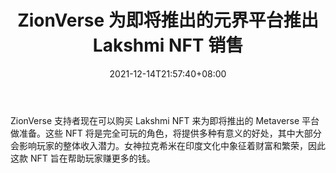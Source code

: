 ﻿---
title: "ZionVerse 为即将推出的元界平台推出 Lakshmi NFT 销售"
date: 2021-12-14T21:57:40+08:00
lastmod: 2021-12-14T16:45:40+08:00
draft: false
authors: ["Kirstyn"]
description: "ZionVerse 支持者现在可以购买 Lakshmi NFT 来为即将推出的 Metaverse 平台做准备。这些 NFT 将是完全可玩的角色，将提供多种有意义的好处，其中大部分会影响玩家的整体收入潜力。女神拉克希米在印度文化中象征着财富和繁荣，因此这款 NFT 旨在帮助玩家赚更多的钱。"
featuredImage: "zionverse-launches-lakshmi-nft-sale-for-upcoming-metaverse-platform.png"
tags: ["Virtual World","虚拟世界","Play to Earn"]
categories: ["news"]
news: ["虚拟世界"]
weight: 
lightgallery: true
pinned: false
recommend: false
recommend1: false
---

ZionVerse 支持者现在可以购买 Lakshmi NFT 来为即将推出的 Metaverse 平台做准备。这些 NFT 将是完全可玩的角色，将提供多种有意义的好处，其中大部分会影响玩家的整体收入潜力。女神拉克希米在印度文化中象征着财富和繁荣，因此这款 NFT 旨在帮助玩家赚更多的钱。

<!--more-->

